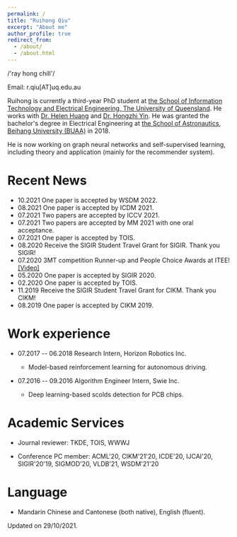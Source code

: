 ```yaml
---
permalink: /
title: "Ruihong Qiu"
excerpt: "About me"
author_profile: true
redirect_from: 
  - /about/
  - /about.html
---
```


/'ray hong chill'/

Email: r.qiu[AT]uq.edu.au

Ruihong is currently a third-year PhD student at <a href="https://www.itee.uq.edu.au/" target="_blank">the
School of Information Technology and Electrical Engineering, 
<a href="https://www.uq.edu.cn" target="_blank"> The University of Queensland</a>. 
He works with <a href="http://staff.itee.uq.edu.au/huang/" target="_blank">
Dr. Helen Huang</a> and <a href="http://net.pku.edu.cn/daim/hongzhi.yin/" target="_blank"> Dr.
Hongzhi Yin</a>. He was granted the bachelor's degree in Electrical Engineering
at <a href="http://www.sa.buaa.edu.cn/" target="_blank">the School of Astronautics</a>, 
<a href="http://www.buaa.edu.cn" target="_blank">
Beihang University (BUAA)</a> in 2018.

He is now working on graph neural networks and self-supervised learning,
including theory and application (mainly for the recommender system).

Recent News
=====
* 10.2021 One paper is accepted by WSDM 2022.
* 08.2021 One paper is accepted by ICDM 2021.
* 07.2021 Two papers are accepted by ICCV 2021.
* 07.2021 Two papers are accepted by MM 2021 with one oral acceptance.
* 07.2021 One paper is accepted by TOIS.
* 08.2020 Receive the SIGIR Student Travel Grant for SIGIR. Thank you SIGIR!
* 07.2020 3MT competition Runner-up and People Choice Awards at ITEE! [\[Video\]](https://www.youtube.com/watch?v=zVEHeSwpHYo&t=4s)
* 05.2020 One paper is accepted by SIGIR 2020.
* 02.2020 One paper is accepted by TOIS.
* 11.2019 Receive the SIGIR Student Travel Grant for CIKM. Thank you CIKM!
* 08.2019 One paper is accepted by CIKM 2019.

Work experience
======
* 07.2017 -- 06.2018 Research Intern, Horizon Robotics Inc.
  * Model-based reinforcement learning for autonomous driving.

* 07.2016 -- 09.2016 Algorithm Engineer Intern, Swie Inc.
  * Deep learning-based scolds detection for PCB chips.
  
Academic Services
======
  
  * Journal reviewer: TKDE, TOIS, WWWJ

  * Conference PC member: ACML'20, CIKM'21'20, ICDE'20, IJCAI'20, SIGIR'20'19, SIGMOD'20, VLDB'21, WSDM'21'20

Language
======
* Mandarin Chinese and Cantonese (both native), English (fluent).


<a href="https://clustrmaps.com/site/19s77" style='display:none'><img src="//www.clustrmaps.com/map_v2.png?d=Tw7Q8kLeNymu7TJ95nz0DUJimmzCD4OCbzDHoJdERuY&cl=ffffff"></a>

Updated on 29/10/2021.
